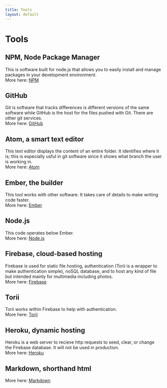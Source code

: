 ```yaml
---
title: Tools
layout: default
---
```

# Tools

## NPM, Node Package Manager
This is software built for node.js that allows you to easily install and manage packages in your development environment.<br />
More here: [NPM](https://www.npmjs.com/)

## GitHub
Git is software that tracks differences is different versions of the same software while GitHub is the host for the files pushed with Git. There are other git services.<br />
More here: [GitHub](https://github.com/)

## Atom, a smart text editor
This text editor displays the content of an entire folder. It identifies where it is; this is especially usful in git software since it shows what branch the user is working in.<br />
More here: [Atom](https://atom.io/)

## Ember, the builder
This tool works with other software. It takes care of details to make writing code faster.<br />
More here: [Ember](http://emberjs.com/)

## Node.js
This code operates below Ember.<br />
More here: [Node.js](https://nodejs.org/en/)

## Firebase, cloud-based hosting
Firebase is used for static file hosting, authentication (Torii is a wrapper to make authentication simple), noSQL database, and to host any kind of file but intended mainly for multimedia including photos.<br />
More here: [Firebase](https://firebase.google.com/)

## Torii
Torii works within Firebase to help with authentication.<br />
More here: [Torii](https://www.npmjs.com/package/torii-fire)

## Heroku, dynamic hosting
Heroku is a web server to recieve http requests to seed, clear, or change the Firebase database. It will not be used in production.<br />
More here: [Heroku](https://www.heroku.com/)

## Markdown, shorthand html
More here: [Markdown](https://github.com/adam-p/markdown-here/wiki/Markdown-Cheatsheet#tables)
